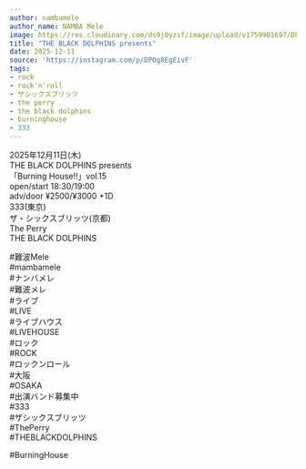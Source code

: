```yaml
---
author: nambamele
author_name: NAMBA Mele
image: https://res.cloudinary.com/ds9j0yzsf/image/upload/v1759901697/DPOg8EgEivF.jpg
title: "THE BLACK DOLPHINS presents"
date: 2025-12-11
source: 'https://instagram.com/p/DPOg8EgEivF'
tags:
- rock
- rock'n'roll
- ザシックスブリッツ
- the perry
- the black dolphins
- burninghouse
- 333
---
```

2025年12月11日(木)<br>
THE BLACK DOLPHINS presents<br>
「Burning House!!」vol.15<br>
open/start 18:30/19:00<br>
adv/door ¥2500/¥3000 +1D<br>
333(東京)<br>
ザ・シックスブリッツ(京都)<br>
The Perry<br>
THE BLACK DOLPHINS

#難波Mele<br>
#mambamele<br>
#ナンバメレ<br>
#難波メレ<br>
#ライブ<br>
#LIVE<br>
#ライブハウス<br>
#LIVEHOUSE<br>
#ロック<br>
#ROCK<br>
#ロックンロール<br>
#大阪<br>
#OSAKA<br>
#出演バンド募集中<br>
#333<br>
#ザシックスブリッツ<br>
#ThePerry<br>
#THEBLACKDOLPHINS

#BurningHouse